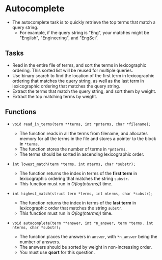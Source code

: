 # Autocomplete
* The autocomplete task is to quickly retrieve the top terms that match a query string.
  * For example, if the query string is "Eng", your matches might be "English", "Engineering", and "EngSci".
## Tasks
* Read in the entire file of terms, and sort the terms in lexicographic ordering. This sorted list will be reused for multiple queries.
* Use binary search to find the location of the first term in lexicographic ordering that matches the query string, as well as the last term in lexicographic ordering that matches the query string.
* Extract the terms that match the query string, and sort them by weight.
* Extract the top matching terms by weight.
## Functions
* `void read_in_terms(term **terms, int *pnterms, char *filename);`
  * The function reads in all the terms from filename, and allocates memory for all the terms in the file and stores a pointer to the block in `*terms`.
  * The function stores the number of terms in `*pnterms`.
  * The terms should be sorted in ascending lexicographic order.
 
* `int lowest_match(term *terms, int nterms, char *substr);`
  * The function returns the index in terms of the **first term** in lexicographic ordering that matches the string `substr`.
  * This function must run in _O(log(nterms))_ time.
   
* `int highest_match(struct term *terms, int nterms, char *substr);`
  * The function returns the index in terms of the **last term** in lexicographic order that matches the string `substr`.
  * This function must run in _O(log(nterms))_ time.
   
* `void autocomplete(term **answer, int *n_answer, term *terms, int nterms, char *substr);`
  * The function places the answers in `answer`, with `*n_answer` being the number of answers.
  * The answers should be sorted by weight in non-increasing order.
  * You must use **qsort** for this question.
